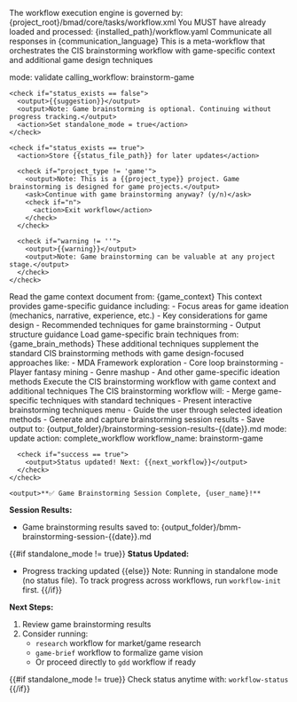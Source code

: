 <critical>The workflow execution engine is governed by: {project_root}/bmad/core/tasks/workflow.xml</critical>
<critical>You MUST have already loaded and processed: {installed_path}/workflow.yaml</critical>
<critical>Communicate all responses in {communication_language}</critical>
<critical>This is a meta-workflow that orchestrates the CIS brainstorming workflow with game-specific context and additional game design techniques</critical>

<workflow>

  <step n="1" goal="Validate workflow readiness">
    <invoke-workflow path="{project-root}/bmad/bmm/workflows/workflow-status">
      <param>mode: validate</param>
      <param>calling_workflow: brainstorm-game</param>
    </invoke-workflow>

    <check if="status_exists == false">
      <output>{{suggestion}}</output>
      <output>Note: Game brainstorming is optional. Continuing without progress tracking.</output>
      <action>Set standalone_mode = true</action>
    </check>

    <check if="status_exists == true">
      <action>Store {{status_file_path}} for later updates</action>

      <check if="project_type != 'game'">
        <output>Note: This is a {{project_type}} project. Game brainstorming is designed for game projects.</output>
        <ask>Continue with game brainstorming anyway? (y/n)</ask>
        <check if="n">
          <action>Exit workflow</action>
        </check>
      </check>

      <check if="warning != ''">
        <output>{{warning}}</output>
        <output>Note: Game brainstorming can be valuable at any project stage.</output>
      </check>
    </check>

  </step>

  <step n="2" goal="Load game brainstorming context and techniques">
    <action>Read the game context document from: {game_context}</action>
    <action>This context provides game-specific guidance including:
      - Focus areas for game ideation (mechanics, narrative, experience, etc.)
      - Key considerations for game design
      - Recommended techniques for game brainstorming
      - Output structure guidance
    </action>
    <action>Load game-specific brain techniques from: {game_brain_methods}</action>
    <action>These additional techniques supplement the standard CIS brainstorming methods with game design-focused approaches like:
      - MDA Framework exploration
      - Core loop brainstorming
      - Player fantasy mining
      - Genre mashup
      - And other game-specific ideation methods
    </action>
  </step>

  <step n="3" goal="Invoke CIS brainstorming with game context">
    <action>Execute the CIS brainstorming workflow with game context and additional techniques</action>
    <invoke-workflow path="{core_brainstorming}" data="{game_context}" techniques="{game_brain_methods}">
      The CIS brainstorming workflow will:
      - Merge game-specific techniques with standard techniques
      - Present interactive brainstorming techniques menu
      - Guide the user through selected ideation methods
      - Generate and capture brainstorming session results
      - Save output to: {output_folder}/brainstorming-session-results-{{date}}.md
    </invoke-workflow>
  </step>

  <step n="4" goal="Update status and complete">
    <check if="standalone_mode != true">
      <invoke-workflow path="{project-root}/bmad/bmm/workflows/workflow-status">
        <param>mode: update</param>
        <param>action: complete_workflow</param>
        <param>workflow_name: brainstorm-game</param>
      </invoke-workflow>

      <check if="success == true">
        <output>Status updated! Next: {{next_workflow}}</output>
      </check>
    </check>

    <output>**✅ Game Brainstorming Session Complete, {user_name}!**

**Session Results:**

- Game brainstorming results saved to: {output_folder}/bmm-brainstorming-session-{{date}}.md

{{#if standalone_mode != true}}
**Status Updated:**

- Progress tracking updated
  {{else}}
  Note: Running in standalone mode (no status file).
  To track progress across workflows, run `workflow-init` first.
  {{/if}}

**Next Steps:**

1. Review game brainstorming results
2. Consider running:
   - `research` workflow for market/game research
   - `game-brief` workflow to formalize game vision
   - Or proceed directly to `gdd` workflow if ready

{{#if standalone_mode != true}}
Check status anytime with: `workflow-status`
{{/if}}
</output>
</step>

</workflow>

